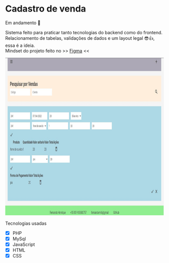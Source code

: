 # Cadastro de venda  
Em andamento 🐌  

Sistema feito para praticar tanto tecnologias do backend como do frontend.  
Relacionamento de tabelas, validações de dados e um layout legal 😎👍, essa é a ideia.  
Mindset do projeto feito no >> [Figma](https://www.figma.com/file/XGyhUFe3IZ0F2Pt5gcxuJu/cadastro-de-venda?node-id=0%3A1) <<

<img src="https://github.com/fernandomk6/Cadastro-de-venda/blob/main/img/Screenshot_1.jpg?raw=true" style="height: 500px; width:1000px;"/>

Tecnologias usadas
- [x] PHP
- [x] MySql
- [x] JavaScript
- [x] HTML
- [x] CSS
